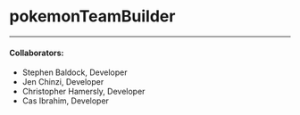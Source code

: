 # pokemonTeamBuilder

*** 

#### Collaborators: 
* Stephen Baldock, Developer
* Jen Chinzi, Developer
* Christopher Hamersly, Developer
* Cas Ibrahim, Developer

